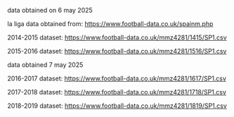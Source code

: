 data obtained on 6 may 2025

la liga data obtained from:
https://www.football-data.co.uk/spainm.php

2014-2015 dataset:
https://www.football-data.co.uk/mmz4281/1415/SP1.csv

2015-2016 dataset:
https://www.football-data.co.uk/mmz4281/1516/SP1.csv

data obtained 7 may 2025

2016-2017 dataset:
https://www.football-data.co.uk/mmz4281/1617/SP1.csv

2017-2018 dataset:
https://www.football-data.co.uk/mmz4281/1718/SP1.csv

2018-2019 dataset:
https://www.football-data.co.uk/mmz4281/1819/SP1.csv